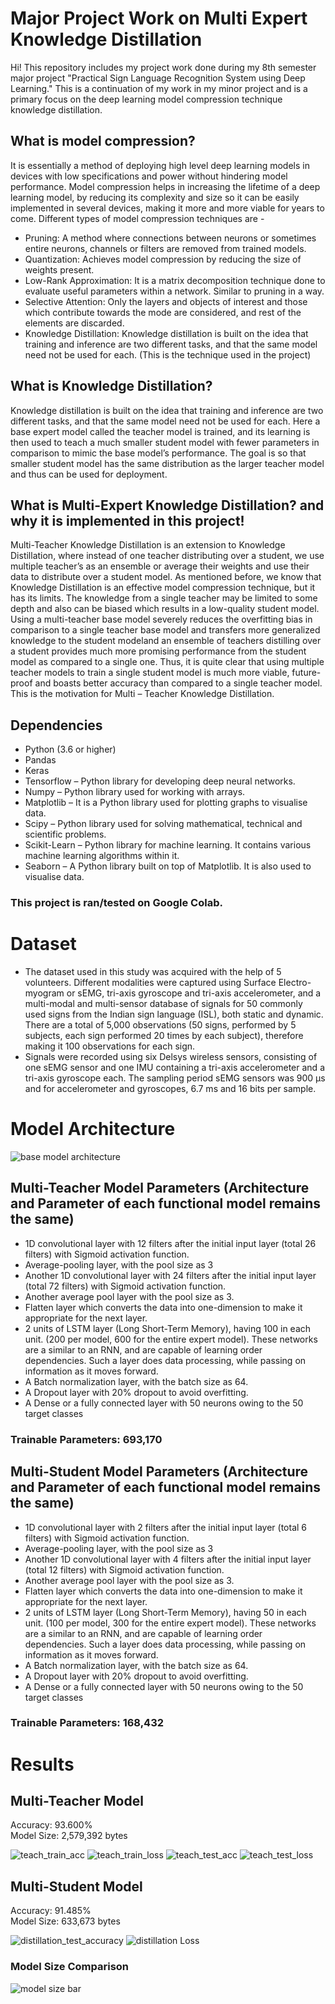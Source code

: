 # Major Project Work on Multi Expert Knowledge Distillation
Hi! This repository includes my project work done during my 8th semester major project "Practical Sign Language Recognition System using Deep Learning."
This is a continuation of my work in my minor project and is a primary focus on the deep learning model compression technique knowledge distillation.

## What is model compression?
It is essentially a method of deploying high level deep learning models in devices with low specifications and power without hindering model performance. Model compression helps in increasing the lifetime of a deep learning model, by reducing its complexity and size so it can be easily implemented in several devices, making it more and more viable for years to come.
Different types of model compression techniques are - 
* Pruning: A method where connections between neurons or sometimes entire neurons, channels or filters are removed from trained models.
* Quantization: Achieves model compression by reducing the size of weights present.
* Low-Rank Approximation: It is a matrix decomposition technique done to evaluate useful parameters within a network. Similar to pruning in a way.
* Selective Attention: Only the layers and objects of interest and those which contribute towards the mode are considered, and rest of the elements are discarded.
* Knowledge Distillation: Knowledge distillation is built on the idea that training and inference are two different tasks, and that the same model need not be used for each. (This is the technique used in the project)

## What is Knowledge Distillation?
Knowledge distillation is built on the idea that training and inference are two different tasks, and that the same model need not be used for each. Here a base expert model called the teacher model is trained, and its learning is then used to teach a much smaller student model with fewer parameters in comparison to mimic the base model’s performance. The goal is so that smaller student model has the same distribution as the larger teacher model and thus can be used for deployment.

## What is Multi-Expert Knowledge Distillation? and why it is implemented in this project! 
Multi-Teacher Knowledge Distillation is an extension to Knowledge Distillation, where instead of one teacher distributing over a student, we use multiple teacher’s as an ensemble or average their weights and use their data to distribute over a student model. As mentioned before, we know that Knowledge Distillation is an effective model compression technique, but it has its limits. The knowledge from a single teacher may be limited to some depth and also can be biased which results in a low-quality student model. Using a multi-teacher base model severely reduces the overfitting bias in comparison to a single teacher base model and transfers more generalized knowledge to the student modeland an ensemble of teachers distilling over a student provides much more promising performance from the student model as compared to a single one. Thus, it is quite clear that using multiple teacher models to train a single student model is much more viable, future-proof and boasts better accuracy than compared to a single teacher model. This is the motivation for Multi – Teacher Knowledge Distillation.

## Dependencies
* Python (3.6 or higher)
* Pandas
* Keras 
* Tensorflow – Python library for developing deep neural networks.
* Numpy – Python library used for working with arrays.
* Matplotlib – It is a Python library used for plotting graphs to visualise data.
* Scipy – Python library used for solving mathematical, technical and scientific
problems.
* Scikit-Learn – Python library for machine learning. It contains various machine
learning algorithms within it.
* Seaborn – A Python library built on top of Matplotlib. It is also used to visualise
data.

### This project is ran/tested on Google Colab. 

# Dataset 
* The dataset used in this study was acquired with the help of 5 volunteers. Different modalities were captured using Surface Electro-myogram or sEMG, tri-axis gyroscope and tri-axis accelerometer, and a multi-modal and multi-sensor database of signals for 50 commonly used signs from the Indian sign language (ISL), both static and dynamic. There are a total of 5,000 observations (50 signs, performed by 5 subjects, each sign performed 20 times by each subject), therefore making it 100 observations for each sign.
* Signals were recorded using six Delsys wireless sensors, consisting of one sEMG sensor and one IMU containing a tri-axis accelerometer and a tri-axis gyroscope each. The sampling period sEMG sensors was 900 μs and for accelerometer and gyroscopes, 6.7 ms and 16 bits per sample.

# Model Architecture
![base model architecture](https://user-images.githubusercontent.com/102278418/183045777-7aac6470-e340-4b3d-9c12-5595e0503a4a.png)
## Multi-Teacher Model Parameters (Architecture and Parameter of each functional model remains the same)
* 1D convolutional layer with 12 filters after the initial input layer (total 26 filters) with Sigmoid activation function.
* Average-pooling layer, with the pool size as 3
* Another 1D convolutional layer with 24 filters after the initial input layer (total 72 filters) with Sigmoid activation function.
* Another average pool layer with the pool size as 3.
* Flatten layer which converts the data into one-dimension to make it appropriate for the next layer.
* 2 units of LSTM layer (Long Short-Term Memory), having 100 in each unit. (200 per model, 600 for the entire expert model). These networks are a similar to an RNN, and are capable of learning order dependencies. Such a layer does data processing, while passing on information as it moves forward.
* A Batch normalization layer, with the batch size as 64.
* A Dropout layer with 20% dropout to avoid overfitting.
* A Dense or a fully connected layer with 50 neurons owing to the 50 target classes
### Trainable Parameters: 693,170


## Multi-Student Model Parameters (Architecture and Parameter of each functional model remains the same)
* 1D convolutional layer with 2 filters after the initial input layer (total 6 filters) with Sigmoid activation function.
* Average-pooling layer, with the pool size as 3
* Another 1D convolutional layer with 4 filters after the initial input layer (total 12 filters) with Sigmoid activation function.
* Another average pool layer with the pool size as 3.
* Flatten layer which converts the data into one-dimension to make it appropriate for the next layer.
* 2 units of LSTM layer (Long Short-Term Memory), having 50 in each unit. (100 per model, 300 for the entire expert model). These networks are a similar to an RNN, and are capable of learning order dependencies. Such a layer does data processing, while passing on information as it moves forward.
* A Batch normalization layer, with the batch size as 64.
* A Dropout layer with 20% dropout to avoid overfitting.
* A Dense or a fully connected layer with 50 neurons owing to the 50 target classes
### Trainable Parameters: 168,432

# Results
## Multi-Teacher Model 
Accuracy: 93.600%  
Model Size: 2,579,392 bytes

![teach_train_acc](https://user-images.githubusercontent.com/102278418/183049716-b51d9478-5dd9-4db5-89a0-24c367c62f4a.jpg)
![teach_train_loss](https://user-images.githubusercontent.com/102278418/183049786-744fc441-b362-4d3e-87bb-243012ce9782.jpg)
![teach_test_acc](https://user-images.githubusercontent.com/102278418/183047675-00d9ade3-d2c7-48d9-8b1f-c1c1520b94b4.jpg)
![teach_test_loss](https://user-images.githubusercontent.com/102278418/183049869-b387694b-9c92-4280-940a-37a8b97e223a.jpg)

## Multi-Student Model 
Accuracy: 91.485%  
Model Size: 633,673 bytes

![distillation_test_accuracy](https://user-images.githubusercontent.com/102278418/183050108-66dcbcb1-2632-4bf8-af8e-93228bc4f4a6.jpg)
![distillation Loss](https://user-images.githubusercontent.com/102278418/183050268-0b11fb5b-7b78-41b8-a239-938caae7446d.jpg)

### Model Size Comparison
![model size bar](https://user-images.githubusercontent.com/102278418/183050629-d7221d23-e451-4093-9ebd-a28bd3e70bd3.jpg)

